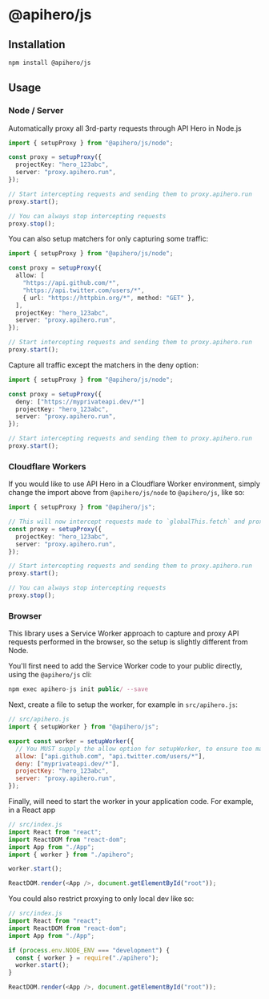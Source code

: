# @apihero/js

## Installation

```bash
npm install @apihero/js
```

## Usage

### Node / Server

Automatically proxy all 3rd-party requests through API Hero in Node.js

```typescript
import { setupProxy } from "@apihero/js/node";

const proxy = setupProxy({
  projectKey: "hero_123abc",
  server: "proxy.apihero.run",
});

// Start intercepting requests and sending them to proxy.apihero.run
proxy.start();

// You can always stop intercepting requests
proxy.stop();
```

You can also setup matchers for only capturing some traffic:

```typescript
import { setupProxy } from "@apihero/js/node";

const proxy = setupProxy({
  allow: [
    "https://api.github.com/*",
    "https://api.twitter.com/users/*",
    { url: "https://httpbin.org/*", method: "GET" },
  ],
  projectKey: "hero_123abc",
  server: "proxy.apihero.run",
});

// Start intercepting requests and sending them to proxy.apihero.run
proxy.start();
```

Capture all traffic except the matchers in the deny option:

```typescript
import { setupProxy } from "@apihero/js/node";

const proxy = setupProxy({
  deny: ["https://myprivateapi.dev/*"]
  projectKey: "hero_123abc",
  server: "proxy.apihero.run",
});

// Start intercepting requests and sending them to proxy.apihero.run
proxy.start();
```

### Cloudflare Workers

If you would like to use API Hero in a Cloudflare Worker environment, simply change the import above from `@apihero/js/node` to `@apihero/js`, like so:

```typescript
import { setupProxy } from "@apihero/js";

// This will now intercept requests made to `globalThis.fetch` and proxy them through proxy.apihero.run
const proxy = setupProxy({
  projectKey: "hero_123abc",
  server: "proxy.apihero.run",
});

// Start intercepting requests and sending them to proxy.apihero.run
proxy.start();

// You can always stop intercepting requests
proxy.stop();
```

### Browser

This library uses a Service Worker approach to capture and proxy API requests performed in the browser, so the setup is slightly different from Node.

You'll first need to add the Service Worker code to your public directly, using the `@apihero/js` cli:

```typescript
npm exec apihero-js init public/ --save
```

Next, create a file to setup the worker, for example in `src/apihero.js`:

```javascript
// src/apihero.js
import { setupWorker } from "@apihero/js";

export const worker = setupWorker({
  // You MUST supply the allow option for setupWorker, to ensure too many requests are not sent to the API Hero proxy
  allow: ["api.github.com", "api.twitter.com/users/*"],
  deny: ["myprivateapi.dev/*"],
  projectKey: "hero_123abc",
  server: "proxy.apihero.run",
});
```

Finally, will need to start the worker in your application code. For example, in a React app

```javascript
// src/index.js
import React from "react";
import ReactDOM from "react-dom";
import App from "./App";
import { worker } from "./apihero";

worker.start();

ReactDOM.render(<App />, document.getElementById("root"));
```

You could also restrict proxying to only local dev like so:

```javascript
// src/index.js
import React from "react";
import ReactDOM from "react-dom";
import App from "./App";

if (process.env.NODE_ENV === "development") {
  const { worker } = require("./apihero");
  worker.start();
}

ReactDOM.render(<App />, document.getElementById("root"));
```
